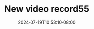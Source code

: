 --- 
title: "New video record55"
description: "download  video bokep New video record55 yandek durasi panjang  "
date: 2024-07-19T10:53:10-08:00
file_code: "pr0cp6n57wmd"
draft: false
cover: "sntu4b1l617h8j4k.jpg"
tags: ["New", "video", "bokep-indo", "bokep-viral", "bokep-ig"]
length: 2595
fld_id: "1482834"
foldername: "Aichan"
categories: ["Aichan"]
views: 0
---